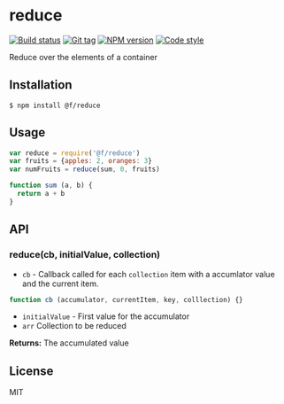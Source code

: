 
# reduce

[![Build status][travis-image]][travis-url]
[![Git tag][git-image]][git-url]
[![NPM version][npm-image]][npm-url]
[![Code style][standard-image]][standard-url]

Reduce over the elements of a container

## Installation

    $ npm install @f/reduce

## Usage

```js
var reduce = require('@f/reduce')
var fruits = {apples: 2, oranges: 3}
var numFruits = reduce(sum, 0, fruits)

function sum (a, b) {
  return a + b
}
```

## API

### reduce(cb, initialValue, collection)

- `cb` - Callback called for each `collection` item with a accumlator value and the current item.

```js
function cb (accumulator, currentItem, key, colllection) {}
```

- `initialValue` - First value for the accumulator
- `arr` Collection to be reduced

**Returns:** The accumulated value

## License

MIT

[travis-image]: https://img.shields.io/travis/micro-js/reduce.svg?style=flat-square
[travis-url]: https://travis-ci.org/micro-js/reduce
[git-image]: https://img.shields.io/github/tag/micro-js/reduce.svg
[git-url]: https://github.com/micro-js/reduce
[standard-image]: https://img.shields.io/badge/code%20style-standard-brightgreen.svg?style=flat
[standard-url]: https://github.com/feross/standard
[npm-image]: https://img.shields.io/npm/v/@f/reduce.svg?style=flat-square
[npm-url]: https://npmjs.org/package/@f/reduce
